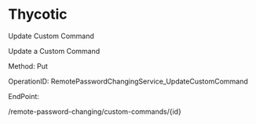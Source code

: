 #     Thycotic


Update Custom Command

Update a Custom Command

Method: Put

OperationID: RemotePasswordChangingService_UpdateCustomCommand

EndPoint:

/remote-password-changing/custom-commands/{id}
